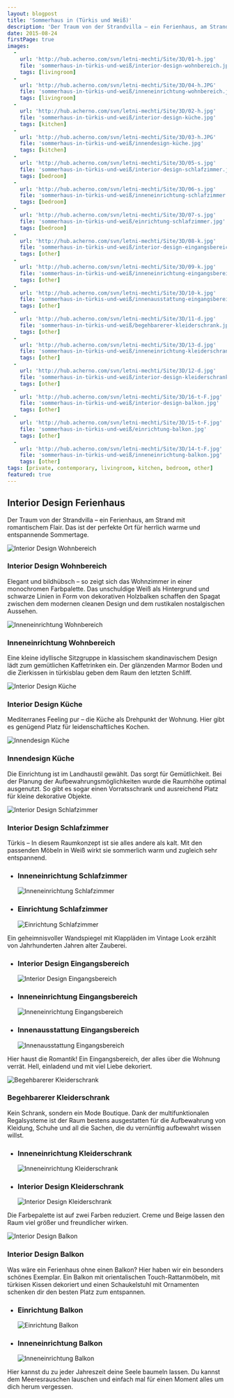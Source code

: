 ```yaml
---
layout: blogpost
title: 'Sommerhaus in (Türkis und Weiß)'
description: 'Der Traum von der Strandvilla – ein Ferienhaus, am Strand mit romantischem Flair. Das ist der perfekte Ort für herrlich warme und entspannende  Sommertage.'
date: 2015-08-24
firstPage: true
images:
  -
    url: 'http://hub.acherno.com/svn/letni-mechti/Site/3D/01-h.jpg'
    file: 'sommerhaus-in-türkis-und-weiß/interior-design-wohnbereich.jpg'
    tags: [livingroom]
  -
    url: 'http://hub.acherno.com/svn/letni-mechti/Site/3D/04-h.JPG'
    file: 'sommerhaus-in-türkis-und-weiß/inneneinrichtung-wohnbereich.jpg'
    tags: [livingroom]
  -
    url: 'http://hub.acherno.com/svn/letni-mechti/Site/3D/02-h.jpg'
    file: 'sommerhaus-in-türkis-und-weiß/interior-design-küche.jpg'
    tags: [kitchen]
  -
    url: 'http://hub.acherno.com/svn/letni-mechti/Site/3D/03-h.JPG'
    file: 'sommerhaus-in-türkis-und-weiß/innendesign-küche.jpg'
    tags: [kitchen]
  -
    url: 'http://hub.acherno.com/svn/letni-mechti/Site/3D/05-s.jpg'
    file: 'sommerhaus-in-türkis-und-weiß/interior-design-schlafzimmer.jpg'
    tags: [bedroom]
  -
    url: 'http://hub.acherno.com/svn/letni-mechti/Site/3D/06-s.jpg'
    file: 'sommerhaus-in-türkis-und-weiß/inneneinrichtung-schlafzimmer.jpg'
    tags: [bedroom]
  -
    url: 'http://hub.acherno.com/svn/letni-mechti/Site/3D/07-s.jpg'
    file: 'sommerhaus-in-türkis-und-weiß/einrichtung-schlafzimmer.jpg'
    tags: [bedroom]
  -
    url: 'http://hub.acherno.com/svn/letni-mechti/Site/3D/08-k.jpg'
    file: 'sommerhaus-in-türkis-und-weiß/interior-design-eingangsbereich.jpg'
    tags: [other]
  -
    url: 'http://hub.acherno.com/svn/letni-mechti/Site/3D/09-k.jpg'
    file: 'sommerhaus-in-türkis-und-weiß/inneneinrichtung-eingangsbereich.jpg'
    tags: [other]
  -
    url: 'http://hub.acherno.com/svn/letni-mechti/Site/3D/10-k.jpg'
    file: 'sommerhaus-in-türkis-und-weiß/innenausstattung-eingangsbereich.jpg'
    tags: [other]
  -
    url: 'http://hub.acherno.com/svn/letni-mechti/Site/3D/11-d.jpg'
    file: 'sommerhaus-in-türkis-und-weiß/begehbarerer-kleiderschrank.jpg'
    tags: [other]
  -
    url: 'http://hub.acherno.com/svn/letni-mechti/Site/3D/13-d.jpg'
    file: 'sommerhaus-in-türkis-und-weiß/inneneinrichtung-kleiderschrank.jpg'
    tags: [other]
  -
    url: 'http://hub.acherno.com/svn/letni-mechti/Site/3D/12-d.jpg'
    file: 'sommerhaus-in-türkis-und-weiß/interior-design-kleiderschrank.jpg'
    tags: [other]
  -
    url: 'http://hub.acherno.com/svn/letni-mechti/Site/3D/16-t-F.jpg'
    file: 'sommerhaus-in-türkis-und-weiß/interior-design-balkon.jpg'
    tags: [other]
  -
    url: 'http://hub.acherno.com/svn/letni-mechti/Site/3D/15-t-F.jpg'
    file: 'sommerhaus-in-türkis-und-weiß/einrichtung-balkon.jpg'
    tags: [other]
  -
    url: 'http://hub.acherno.com/svn/letni-mechti/Site/3D/14-t-F.jpg'
    file: 'sommerhaus-in-türkis-und-weiß/inneneinrichtung-balkon.jpg'
    tags: [other]
tags: [private, contemporary, livingroom, kitchen, bedroom, other]
featured: true
---
```

## **Interior Design** Ferienhaus
Der Traum von der Strandvilla – ein Ferienhaus, am Strand mit romantischem Flair. Das ist der perfekte Ort für herrlich warme und entspannende  Sommertage.

![Interior Design Wohnbereich](sommerhaus-in-türkis-und-weiß/interior-design-wohnbereich.jpg)
### Interior Design **Wohnbereich**

Elegant und bildhübsch – so zeigt sich das Wohnzimmer in einer monochromen Farbpalette. Das unschuldige Weiß als Hintergrund und schwarze Linien in Form von dekorativen Holzbalken schaffen den Spagat zwischen dem modernen cleanen Design und dem rustikalen nostalgischen Aussehen.

![Inneneinrichtung Wohnbereich](sommerhaus-in-türkis-und-weiß/inneneinrichtung-wohnbereich.jpg)
### Inneneinrichtung **Wohnbereich**

Eine kleine idyllische Sitzgruppe in klassischem skandinavischem Design lädt zum gemütlichen Kaffetrinken ein. Der glänzenden Marmor Boden und die Zierkissen in türkisblau geben dem Raum den letzten Schliff.

![Interior Design Küche](sommerhaus-in-türkis-und-weiß/interior-design-küche.jpg)
### Interior Design **Küche**

Mediterranes Feeling pur – die Küche als Drehpunkt der Wohnung. Hier gibt es genügend Platz für leidenschaftliches Kochen.

![Innendesign Küche](sommerhaus-in-türkis-und-weiß/innendesign-küche.jpg)
### Innendesign **Küche**

Die Einrichtung ist im Landhaustil gewählt. Das sorgt für Gemütlichkeit. Bei der Planung der Aufbewahrungsmöglichkeiten wurde die Raumhöhe optimal ausgenutzt. So gibt es sogar einen Vorratsschrank und ausreichend Platz für kleine dekorative Objekte.

![Interior Design Schlafzimmer](sommerhaus-in-türkis-und-weiß/interior-design-schlafzimmer.jpg)
### Interior Design **Schlafzimmer**

Türkis –  In diesem Raumkonzept ist sie alles andere als kalt. Mit den passenden Möbeln in Weiß wirkt sie sommerlich warm und zugleich sehr entspannend.

-   ### Inneneinrichtung **Schlafzimmer**
    ![Inneneinrichtung Schlafzimmer](sommerhaus-in-türkis-und-weiß/inneneinrichtung-schlafzimmer.jpg)
-   ### Einrichtung **Schlafzimmer**
    ![Einrichtung Schlafzimmer](sommerhaus-in-türkis-und-weiß/einrichtung-schlafzimmer.jpg)

Ein geheimnisvoller Wandspiegel  mit Klappläden im Vintage Look erzählt von Jahrhunderten Jahren  alter Zauberei. 

-   ### Interior Design **Eingangsbereich**
    ![Interior Design Eingangsbereich](sommerhaus-in-türkis-und-weiß/interior-design-eingangsbereich.jpg)
-   ### Inneneinrichtung **Eingangsbereich**
    ![Inneneinrichtung Eingangsbereich](sommerhaus-in-türkis-und-weiß/inneneinrichtung-eingangsbereich.jpg)
-   ### Innenausstattung **Eingangsbereich**
    ![Innenausstattung Eingangsbereich](sommerhaus-in-türkis-und-weiß/innenausstattung-eingangsbereich.jpg)

Hier haust die Romantik! Ein Eingangsbereich, der alles über die Wohnung verrät. Hell, einladend und mit viel Liebe dekoriert. 

![Begehbarerer **Kleiderschrank**](sommerhaus-in-türkis-und-weiß/begehbarerer-kleiderschrank.jpg)
### Begehbarerer **Kleiderschrank**

Kein Schrank, sondern ein Mode Boutique. Dank der multifunktionalen Regalsysteme ist der Raum bestens ausgestatten für die Aufbewahrung von Kleidung, Schuhe und all die Sachen, die du vernünftig aufbewahrt wissen willst.

-   ### Inneneinrichtung **Kleiderschrank**
    ![Inneneinrichtung Kleiderschrank](sommerhaus-in-türkis-und-weiß/inneneinrichtung-kleiderschrank.jpg)
-   ### Interior Design **Kleiderschrank**
    ![Interior Design Kleiderschrank](sommerhaus-in-türkis-und-weiß/interior-design-kleiderschrank.jpg)

Die Farbepalette ist auf zwei Farben reduziert. Creme und Beige lassen den Raum viel größer und freundlicher wirken. 

![Interior Design Balkon](sommerhaus-in-türkis-und-weiß/interior-design-balkon.jpg)
### Interior Design **Balkon**

Was wäre ein Ferienhaus ohne einen Balkon? Hier haben wir ein besonders schönes Exemplar. Ein Balkon mit orientalischen Touch-Rattanmöbeln, mit türkisen Kissen dekoriert und einen Schaukelstuhl  mit Ornamenten schenken dir den besten Platz zum entspannen.

-   ### Einrichtung **Balkon**
    ![Einrichtung Balkon](sommerhaus-in-türkis-und-weiß/einrichtung-balkon.jpg)
-   ### Inneneinrichtung **Balkon**
    ![Inneneinrichtung Balkon](sommerhaus-in-türkis-und-weiß/inneneinrichtung-balkon.jpg)

Hier kannst du zu jeder Jahreszeit deine Seele baumeln lassen. Du kannst dem Meeresrauschen lauschen und einfach mal für einen Moment alles um dich herum vergessen.